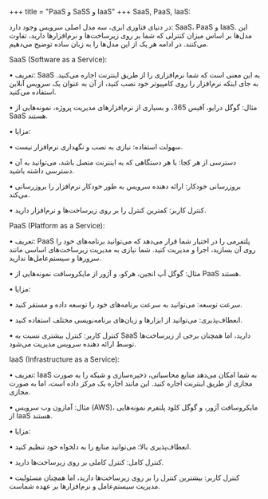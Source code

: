 +++
title = "PaaS و SaSS و IaaS"
+++
SaaS, PaaS, IaaS:

در دنیای فناوری ابری، سه مدل اصلی سرویس وجود دارد: SaaS، PaaS و IaaS. این مدل‌ها بر اساس میزان کنترلی که شما بر روی زیرساخت‌ها و نرم‌افزارها دارید، تفاوت می‌کنند. در ادامه هر یک از این مدل‌ها را به زبان ساده توضیح می‌دهیم.

SaaS (Software as a Service):

• تعریف: SaaS به این معنی است که شما نرم‌افزاری را از طریق اینترنت اجاره می‌کنید. به جای اینکه نرم‌افزار را روی کامپیوتر خود نصب کنید، از آن به عنوان یک سرویس آنلاین استفاده می‌کنید.

• مثال: گوگل درایو، آفیس 365، و بسیاری از نرم‌افزارهای مدیریت پروژه، نمونه‌هایی از SaaS هستند.

• مزایا:

   • سهولت استفاده: نیازی به نصب و نگهداری نرم‌افزار نیست.

   • دسترسی از هر کجا: با هر دستگاهی که به اینترنت متصل باشد، می‌توانید به آن دسترسی داشته باشید.

   • بروزرسانی خودکار: ارائه دهنده سرویس به طور خودکار نرم‌افزار را بروزرسانی می‌کند.

• کنترل کاربر: کمترین کنترل را بر روی زیرساخت‌ها و نرم‌افزار دارید.

PaaS (Platform as a Service):

• تعریف: PaaS پلتفرمی را در اختیار شما قرار می‌دهد که می‌توانید برنامه‌های خود را روی آن بسازید، اجرا و مدیریت کنید. شما نیازی به مدیریت زیرساخت‌های اساسی مانند سرورها و سیستم‌عامل‌ها ندارید.

• مثال: گوگل اَپ انجین، هرکو، و آژور از مایکروسافت نمونه‌هایی از PaaS هستند.

• مزایا:

   • سرعت توسعه: می‌توانید به سرعت برنامه‌های خود را توسعه داده و مستقر کنید.

   • انعطاف‌پذیری: می‌توانید از ابزارها و زبان‌های برنامه‌نویسی مختلف استفاده کنید.

• کنترل کاربر: کنترل بیشتری نسبت به SaaS دارید، اما همچنان برخی از زیرساخت‌ها توسط ارائه دهنده سرویس مدیریت می‌شود.

IaaS (Infrastructure as a Service):

• تعریف: IaaS به شما امکان می‌دهد منابع محاسباتی، ذخیره‌سازی و شبکه را به صورت مجازی از طریق اینترنت اجاره کنید. این 
مانند اجاره یک مرکز داده است، اما به صورت مجازی.

• مثال: آمازون وب سرویس (AWS)، مایکروسافت آژور، و گوگل کلود پلتفرم نمونه‌هایی از IaaS هستند.

• مزایا:

   • انعطاف‌پذیری بالا: می‌توانید منابع را به دلخواه خود تنظیم کنید.

   • کنترل کامل: کنترل کاملی بر روی زیرساخت‌ها دارید.

• کنترل کاربر: بیشترین کنترل را بر روی زیرساخت‌ها دارید، اما همچنان مسئولیت مدیریت سیستم‌عامل و نرم‌افزارها بر عهده شماست.

